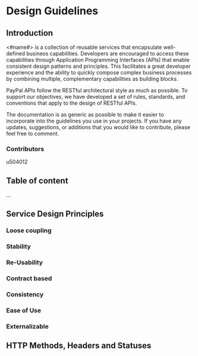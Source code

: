 # Design Guidelines
## Introduction

<#name#> is a collection of reusable services that encapsulate well-defined business capabilities. Developers are encouraged to access these capabilities through Application Programming Interfaces (APIs) that enable consistent design patterns and principles. This facilitates a great developer experience and the ability to quickly compose complex business processes by combining multiple, complementary capabilities as building blocks.

PayPal APIs follow the RESTful architectural style as much as possible. To support our objectives, we have developed a set of rules, standards, and conventions that apply to the design of RESTful APIs. 

The documentation is as generic as possible to make it easier to incorporate into the guidelines you use in your projects. 
If you have any updates, suggestions, or additions that you would like to contribute, please feel free to comment.

### Contributors

u504012

## Table of content

...

## Service Design Principles

### Loose coupling

### Stability

### Re-Usability

### Contract based

### Consistency

### Ease of Use

### Externalizable

## HTTP Methods, Headers and Statuses

